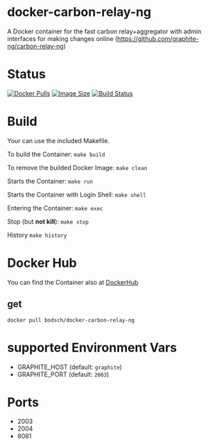 # docker-carbon-relay-ng

A Docker container for the fast carbon relay+aggregator with admin interfaces for making changes online (https://github.com/graphite-ng/carbon-relay-ng)

# Status

[![Docker Pulls](https://img.shields.io/docker/pulls/bodsch/docker-carbon-relay-ng.svg?branch)][hub]
[![Image Size](https://images.microbadger.com/badges/image/bodsch/docker-carbon-relay-ng.svg?branch)][microbadger]
[![Build Status](https://travis-ci.org/bodsch/docker-carbon-relay-ng.svg?branch)][travis]

[hub]: https://hub.docker.com/r/bodsch/docker-carbon-relay-ng/
[microbadger]: https://microbadger.com/images/bodsch/docker-carbon-relay-ng
[travis]: https://travis-ci.org/bodsch/docker-carbon-relay-ng


# Build

Your can use the included Makefile.

To build the Container: `make build`

To remove the builded Docker Image: `make clean`

Starts the Container: `make run`

Starts the Container with Login Shell: `make shell`

Entering the Container: `make exec`

Stop (but **not kill**): `make stop`

History `make history`


# Docker Hub

You can find the Container also at  [DockerHub](https://hub.docker.com/r/bodsch/docker-carbon-relay-ng)

## get

    docker pull bodsch/docker-carbon-relay-ng


# supported Environment Vars

  - GRAPHITE_HOST  (default: `graphite`)
  - GRAPHITE_PORT  (default: `2003`)


# Ports

 - 2003
 - 2004
 - 8081

